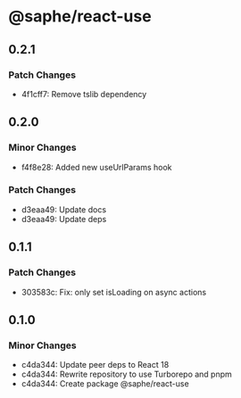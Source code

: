 # @saphe/react-use

## 0.2.1

### Patch Changes

- 4f1cff7: Remove tslib dependency

## 0.2.0

### Minor Changes

- f4f8e28: Added new useUrlParams hook

### Patch Changes

- d3eaa49: Update docs
- d3eaa49: Update deps

## 0.1.1

### Patch Changes

- 303583c: Fix: only set isLoading on async actions

## 0.1.0

### Minor Changes

- c4da344: Update peer deps to React 18
- c4da344: Rewrite repository to use Turborepo and pnpm
- c4da344: Create package @saphe/react-use
